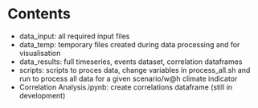 # Contents
* data_input: all required input files
* data_temp: temporary files created during data processing and for visualisation
* data_results: full timeseries, events dataset, correlation dataframes
* scripts: scripts to proces data, change variables in process_all.sh and run to process all data for a given scenario/w@h climate indicator
* Correlation Analysis.ipynb: create correlations dataframe (still in development) <br>